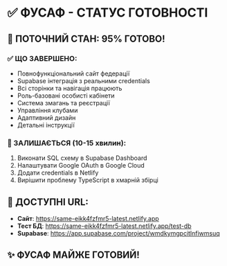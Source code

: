 # ✅ ФУСАФ - СТАТУС ГОТОВНОСТІ 

## 🎯 ПОТОЧНИЙ СТАН: 95% ГОТОВО!

### ✅ ЩО ЗАВЕРШЕНО:
- Повнофункціональний сайт федерації
- Supabase інтеграція з реальними credentials  
- Всі сторінки та навігація працюють
- Роль-базовані особисті кабінети
- Система змагань та реєстрації
- Управління клубами
- Адаптивний дизайн
- Детальні інструкції

### 🔧 ЗАЛИШАЄТЬСЯ (10-15 хвилин):
1. Виконати SQL схему в Supabase Dashboard
2. Налаштувати Google OAuth в Google Cloud  
3. Додати credentials в Netlify
4. Вирішити проблему TypeScript в хмарній збірці

## 📱 ДОСТУПНІ URL:
- **Сайт**: https://same-eikk4fzfmr5-latest.netlify.app
- **Тест БД**: https://same-eikk4fzfmr5-latest.netlify.app/test-db
- **Supabase**: https://app.supabase.com/project/wmdkymgpcitlnfiwmsuq

## ✨ ФУСАФ МАЙЖЕ ГОТОВИЙ!
